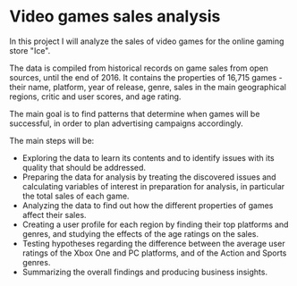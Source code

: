 # Video games sales analysis

In this project I will analyze the sales of video games for the online gaming store "Ice". 

The data is compiled from historical records on game sales from open sources, until the end of 2016. It contains the properties of 16,715 games - their name, platform, year of release, genre, sales in the main geographical regions, critic and user scores, and age rating.

The main goal is to find patterns that determine when games will be successful, in order to plan advertising campaigns accordingly.

The main steps will be:
- Exploring the data to learn its contents and to identify issues with its quality that should be addressed.
- Preparing the data for analysis by treating the discovered issues and calculating variables of interest in preparation for analysis, in particular the total sales of each game.
- Analyzing the data to find out how the different properties of games affect their sales.
- Creating a user profile for each region by finding their top platforms and genres, and studying the effects of the age ratings on the sales.
- Testing hypotheses regarding the difference between the average user ratings of the Xbox One and PC platforms, and of the Action and Sports genres.
- Summarizing the overall findings and producing business insights.
